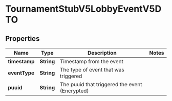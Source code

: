 

# TournamentStubV5LobbyEventV5DTO


## Properties

| Name | Type | Description | Notes |
|------------ | ------------- | ------------- | -------------|
|**timestamp** | **String** | Timestamp from the event |  |
|**eventType** | **String** | The type of event that was triggered |  |
|**puuid** | **String** | The puuid that triggered the event (Encrypted) |  |



